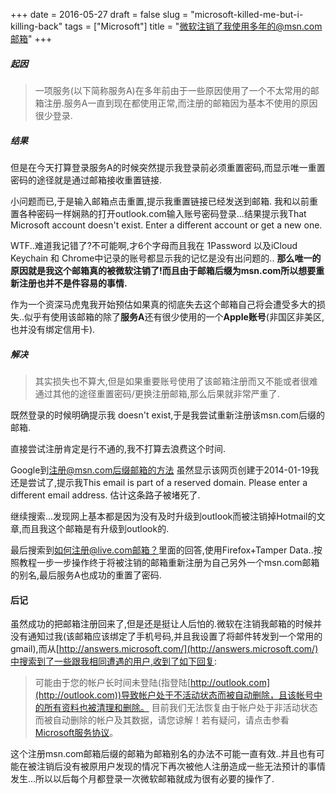 +++
date = 2016-05-27
draft = false
slug = "microsoft-killed-me-but-i-killing-back"
tags = ["Microsoft"]
title = "微软注销了我使用多年的@msn.com邮箱"
+++

##### 起因
> 一项服务(以下简称服务A)在多年前由于一些原因使用了一个不太常用的邮箱注册.服务A一直到现在都使用正常,而注册的邮箱因为基本不使用的原因很少登录.

<!--more-->

##### 结果
但是在今天打算登录服务A的时候突然提示我登录前必须重置密码,而显示唯一重置密码的途径就是通过邮箱接收重置链接.

小问题而已,于是输入邮箱点击重置,提示我重置链接已经发送到邮箱.
我和以前重置各种密码一样娴熟的打开outlook.com输入账号密码登录...结果提示我That Microsoft account doesn't exist. Enter a different account or get a new one.

WTF..难道我记错了?不可能啊,才6个字母而且我在 1Password 以及iCloud Keychain 和 Chrome中记录的账号都显示我的记忆是没有出问题的..
**那么唯一的原因就是我这个邮箱真的被微软注销了!而且由于邮箱后缀为msn.com所以想要重新注册也并不是件容易的事情.**

作为一个资深马虎鬼我开始预估如果真的彻底失去这个邮箱自己将会遭受多大的损失..似乎有使用该邮箱的除了**服务A**还有很少使用的一个**Apple账号**(非国区非美区,也并没有绑定信用卡).
##### 解决
> 其实损失也不算大,但是如果重要账号使用了该邮箱注册而又不能或者很难通过其他的途径重置密码/更换注册邮箱,那么后果就非常严重了.

既然登录的时候明确提示我 doesn't exist,于是我尝试重新注册该msn.com后缀的邮箱.

直接尝试注册肯定是行不通的,我不打算去浪费这个时间.

Google到[注册@msn.com后缀邮箱的方法](http://www.benpig.com/forum/view/136)
虽然显示该网页创建于2014-01-19我还是尝试了,提示我This email is part of a reserved domain. Please enter a different email address.
估计这条路子被堵死了.

继续搜索...发现网上基本都是因为没有及时升级到outlook而被注销掉Hotmail的文章,而且我这个邮箱是有升级到outlook的.

最后搜索到[如何注册@live.com邮箱？](https://www.zhihu.com/question/26011294)里面的回答,使用Firefox+Tamper Data..按照教程一步一步操作终于将被注销的邮箱重新注册为自己另外一个msn.com邮箱的别名,最后服务A也成功的重置了密码.
#### 后记
虽然成功的把邮箱注册回来了,但是还是挺让人后怕的.微软在注销我邮箱的时候并没有通知过我(该邮箱应该绑定了手机号码,并且我设置了将邮件转发到一个常用的gmail),而从[http://answers.microsoft.com/](http://answers.microsoft.com/)中搜索到了一些跟我相同遭遇的用户,收到了如下回复:
> 可能由于您的帐户长时间未登陆(指登陆[http://outlook.com](http://outlook.com))导致帐户处于不活动状态而被自动删除，且该帐号中的所有资料也被清理和删除。
目前我们无法恢复由于帐户处于非活动状态而被自动删除的帐户及其数据，请您谅解！若有疑问，请点击参看[Microsoft服务协议](http://windows.microsoft.com/zh-cn/windows-live/microsoft-services-agreement)。

这个注册msn.com邮箱后缀的邮箱为邮箱别名的办法不可能一直有效..并且也有可能在被注销后没有被原用户发现的情况下再次被他人注册造成一些无法预计的事情发生...所以以后每个月都登录一次微软邮箱就成为很有必要的操作了.